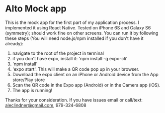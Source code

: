# Alto Mock app

This is the mock app for the first part of my application process. I implemented it using React Native. Tested on iPhone 6S and Galaxy S6 (symmetry); should work fine on other screens. You can run it by following these steps (You will need node.js/npm installed if you don't have it already):

1. navigate to the root of the project in terminal
2. if you don't have expo, install it: 'npm install -g expo-cli'
3. 'npm install'
4. 'expo start'. This will make a QR code pop up in your browser.
5. Download the expo client on an iPhone or Android device from the App store/Play store
6. Scan the QR code in the Expo app (Android) or in the Camera app (iOS).
7. The app is running!

Thanks for your consideration. If you have issues email or call/text: aleclindner@gmail.com, 979-324-6808
